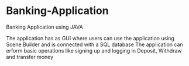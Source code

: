 # Banking-Application
Banking Application using JAVA

The application has as GUI where users can use the application using Scene Builder and is connected with a SQL database 
The application can erform basic operations like signing up and logging in 
Deposit, Withdraw and transfer money 

